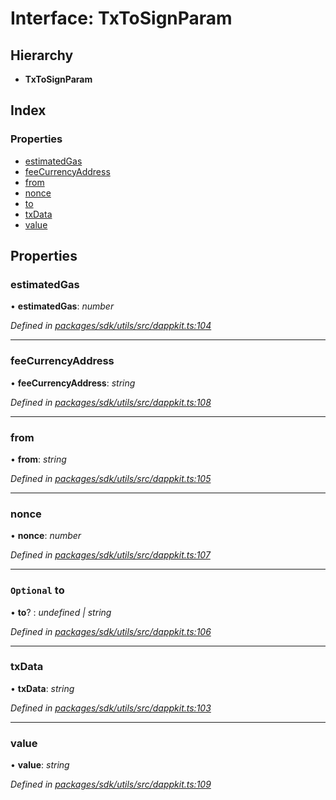 # Interface: TxToSignParam

## Hierarchy

* **TxToSignParam**

## Index

### Properties

* [estimatedGas](_packages_sdk_utils_src_dappkit_.txtosignparam.md#estimatedgas)
* [feeCurrencyAddress](_packages_sdk_utils_src_dappkit_.txtosignparam.md#feecurrencyaddress)
* [from](_packages_sdk_utils_src_dappkit_.txtosignparam.md#from)
* [nonce](_packages_sdk_utils_src_dappkit_.txtosignparam.md#nonce)
* [to](_packages_sdk_utils_src_dappkit_.txtosignparam.md#optional-to)
* [txData](_packages_sdk_utils_src_dappkit_.txtosignparam.md#txdata)
* [value](_packages_sdk_utils_src_dappkit_.txtosignparam.md#value)

## Properties

###  estimatedGas

• **estimatedGas**: *number*

*Defined in [packages/sdk/utils/src/dappkit.ts:104](https://github.com/medhak1/celo-monorepo/blob/master/packages/sdk/utils/src/dappkit.ts#L104)*

___

###  feeCurrencyAddress

• **feeCurrencyAddress**: *string*

*Defined in [packages/sdk/utils/src/dappkit.ts:108](https://github.com/medhak1/celo-monorepo/blob/master/packages/sdk/utils/src/dappkit.ts#L108)*

___

###  from

• **from**: *string*

*Defined in [packages/sdk/utils/src/dappkit.ts:105](https://github.com/medhak1/celo-monorepo/blob/master/packages/sdk/utils/src/dappkit.ts#L105)*

___

###  nonce

• **nonce**: *number*

*Defined in [packages/sdk/utils/src/dappkit.ts:107](https://github.com/medhak1/celo-monorepo/blob/master/packages/sdk/utils/src/dappkit.ts#L107)*

___

### `Optional` to

• **to**? : *undefined | string*

*Defined in [packages/sdk/utils/src/dappkit.ts:106](https://github.com/medhak1/celo-monorepo/blob/master/packages/sdk/utils/src/dappkit.ts#L106)*

___

###  txData

• **txData**: *string*

*Defined in [packages/sdk/utils/src/dappkit.ts:103](https://github.com/medhak1/celo-monorepo/blob/master/packages/sdk/utils/src/dappkit.ts#L103)*

___

###  value

• **value**: *string*

*Defined in [packages/sdk/utils/src/dappkit.ts:109](https://github.com/medhak1/celo-monorepo/blob/master/packages/sdk/utils/src/dappkit.ts#L109)*
